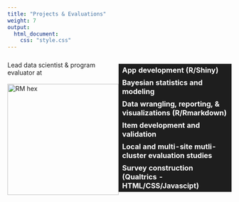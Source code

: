 ```yaml
---
title: "Projects & Evaluations"
weight: 7
output:
  html_document:
    css: "style.css"
---
```


<style>
table, 
tbody, 
th, 
td, 
tr, 
.markdown tbody tr:nth-child(2n+1) td, 
.markdown tbody tr:nth-child(2n+1) th,
.markdown tbody tr:nth-child(2n) td, 
.markdown tbody tr:nth-child(2n) th{
  border: none;
  text-align: left;
  background-color: #1e1e1e;
  color: #ffffff;
  vertical-align: center;
}

.holder {
    width: 100%;
    display: flex;
    overflow: hidden;
    align-items: center;
}

</style>



<div class="holder">

<div class="left">
Lead data scientist & program evaluator at <br><br><a href='https://percwv.com' target='_blank'><img src='/img/logos/perc-ico.png' alt='RM hex' width='250'></a>
</div>

<div class="right">
<table>
    <tr><th>App development (R/Shiny)</th></tr>
    <tr><th>Bayesian statistics and modeling</th></tr>
    <tr><th>Data wrangling, reporting, & visualizations (R/Rmarkdown)</th></tr>
    <tr><th>Item development and validation</th></tr>
    <tr><th>Local and multi-site mutli-cluster evaluation studies</th></tr>
    <tr><th>Survey construction (Qualtrics - HTML/CSS/Javascipt)</th></tr>
</table>
</div>

</div>
